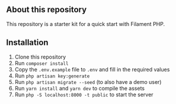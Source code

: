 ## About this repository

This repository is a starter kit for a quick start with Filament PHP.

## Installation

1. Clone this repository 
2. Run `composer install`
3. Copy the `.env.example` file to `.env` and fill in the required values
4. Run `php artisan key:generate`
5. Run `php artisan migrate --seed` (to also have a demo user)
6. Run `yarn install` and `yarn dev` to compile the assets 
7. Run `php -S localhost:8000 -t public` to start the server